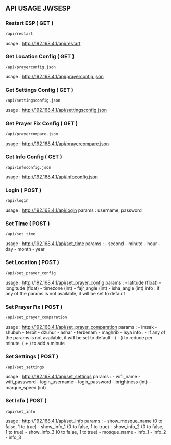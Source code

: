 
## API USAGE JWSESP

### Restart ESP ( GET )
```
/api/restart
```
usage : http://192.168.4.1/api/restart

### Get Location Config ( GET )
```
/api/prayerconfig.json
```
usage : http://192.168.4.1/api/prayerconfig.json

### Get Settings Config ( GET )
```
/api/settingsconfig.json
```
usage : http://192.168.4.1/api/settingsconfig.json

### Get Prayer Fix Config ( GET )
```
/api/prayercompare.json
```
usage : http://192.168.4.1/api/prayercompare.json


### Get Info Config ( GET )
```
/api/infoconfig.json
```
usage : http://192.168.4.1/api/infoconfig.json

### Login ( POST )
```
/api/login
```
usage : http://192.168.4.1/api/login
params : username, password

### Set Time ( POST )
```
/api/set_time
```
usage    : http://192.168.4.1/api/set_time
params  :
	- second
	- minute
	- hour
	- day
	- month
	- year

### Set Location ( POST )
```
/api/set_prayer_config
```
usage    : http://192.168.4.1/api/set_prayer_config
params  :
	- latitude (float)
	- longitude (float)
	- timezone (int)
	- fajr_angle (int)
	- isha_angle (int)
info : if any of the params is not available, it will be set to default

### Set Prayer Fix ( POST )
```
/api/set_prayer_comparation
```
usage    : http://192.168.4.1/api/set_prayer_comparation
params  :
	- imsak
	- shubuh
	- terbit
	- dzuhur
	- ashar
	- terbenam
	- maghrib
	- isya
info :
	- if any of the params is not available, it will be set to default
	- ( - ) to reduce per minute, ( + ) to add a minute

### Set Settings ( POST )
```
/api/set_settings
```
usage    : http://192.168.4.1/api/set_settings
params  :
	- wifi_name
	- wifi_password
	- login_username
	- login_password
	- brightness (int)
	- marque_speed (int)

### Set Info ( POST )
```
/api/set_info
```
usage    : http://192.168.4.1/api/set_info
params  :
	- show_mosque_name  (0 to false, 1 to true)
	- show_info_1  (0 to false, 1 to true)
	- show_info_2  (0 to false, 1 to true)
	- show_info_3  (0 to false, 1 to true)
	- mosque_name
	- info_1
	- info_2
	- info_3